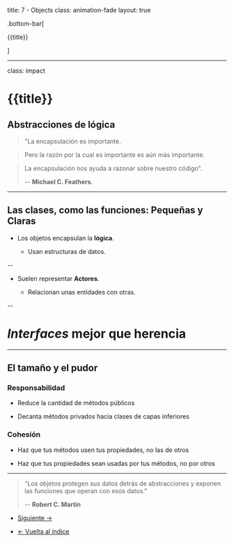 title: 7 - Objects
class: animation-fade
layout: true

.bottom-bar[

{{title}}

]

---

class: impact

# {{title}}

## Abstracciones de lógica

> "La encapsulación es importante.

> Pero la razón por la cual es importante es aún más importante.

> La encapsulación nos ayuda a razonar sobre nuestro código".
>
> -- **Michael C. Feathers**.

---

## Las clases, como las funciones: Pequeñas y Claras

- Los objetos encapsulan la **lógica**.

  - Usan estructuras de datos.

--

- Suelen representar **Actores**.

  - Relacionan unas entidades con otras.

--

# _Interfaces_ mejor que herencia

---

## El tamaño y el pudor


### Responsabilidad

- Reduce la cantidad de métodos públicos

- Decanta métodos privados hacia clases de capas inferiores

### Cohesión

- Haz que tus métodos usen tus propiedades, no las de otros

- Haz que tus propiedades sean usadas por tus métodos, no por otros

---

> "Los objetos protegen sus datos detrás de abstracciones y exponen las funciones que operan con esos datos."
>
> -- **Robert C. Martin**

- [Siguiente ->](./8-components.html)

- [<- Vuelta al índice ](./)
